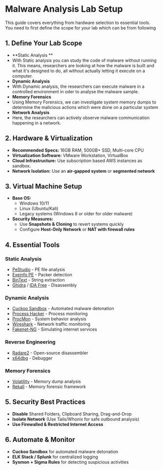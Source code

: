 # Malware Analysis Lab Setup

This guide covers everything from hardware selection to essential tools. You need to first define the scope for your lab which can be from following

## 1. Define Your Lab Scope
- **Static Analysis **
- With Static analysis you can study the code of malware without running it. This means, researchers are looking at how the malware is built and what it's designed to do, all without actually letting it execute on a computer.
- **Dynamic Analysis**
- With Dynamic analysis, the researchers can execute malware in a controlled environment in oder to analyse the malware sample.
- **Memory Forensics**
- Using Memory Forensics, we can investigate system memory dumps to determine the malicious actions which were done on a particular system
- **Network Analysis**
- Here, the researchers can actively observe malware communication happening in a network.

## 2. Hardware & Virtualization
- **Recommended Specs:** 16GB RAM, 500GB+ SSD, Multi-core CPU
- **Virtualization Software:** VMware Workstation, VirtualBox
- **Cloud Infrastructure:** Use subscription based AWS instances as sandbox.
- **Network Isolation:** Use an **air-gapped system** or **segmented network**

## 3. Virtual Machine Setup
- **Base OS:**
  - Windows 10/11
  - Linux (Ubuntu/Kali)
  - Legacy systems (Windows 8 or older for older malware)
- **Security Measures:**
  - Use **Snapshots & Cloning** to revert systems quickly
  - Configure **Host-Only Network** or **NAT with firewall rules**

## 4. Essential Tools
### Static Analysis
- [PeStudio](https://www.winitor.com/) - PE file analysis
- [Exeinfo PE](http://www.exeinfo.xn.pl/) - Packer detection
- [BinText](https://www.mcafee.com/enterprise/en-us/threat-intelligence/mcafee-labs.html) - String extraction
- [Ghidra](https://ghidra-sre.org/) / [IDA Free](https://hex-rays.com/ida-free/) - Disassembly

### Dynamic Analysis
- [Cuckoo Sandbox](https://cuckoosandbox.org/) - Automated malware detonation
- [Process Hacker](https://processhacker.sourceforge.io/) - Process monitoring
- [ProcMon](https://docs.microsoft.com/en-us/sysinternals/downloads/procmon) - System behavior analysis
- [Wireshark](https://www.wireshark.org/) - Network traffic monitoring
- [Fakenet-NG](https://github.com/fireeye/flare-fakenet-ng) - Simulating internet services

### Reverse Engineering
- [Radare2](https://rada.re/n/) - Open-source disassembler
- [x64dbg](https://x64dbg.com/) - Debugger

### Memory Forensics
- [Volatility](https://github.com/volatilityfoundation/volatility) - Memory dump analysis
- [Rekall](https://github.com/google/rekall) - Memory forensic framework

## 5. Security Best Practices
- **Disable** Shared Folders, Clipboard Sharing, Drag-and-Drop
- **Isolate Network** (Use Tails/Whonix for safe outbound analysis)
- **Use Firewalled & Restricted Internet Access**

## 6. Automate & Monitor
- **Cuckoo Sandbox** for automated malware detonation
- **ELK Stack / Splunk** for centralized logging
- **Sysmon + Sigma Rules** for detecting suspicious activities
